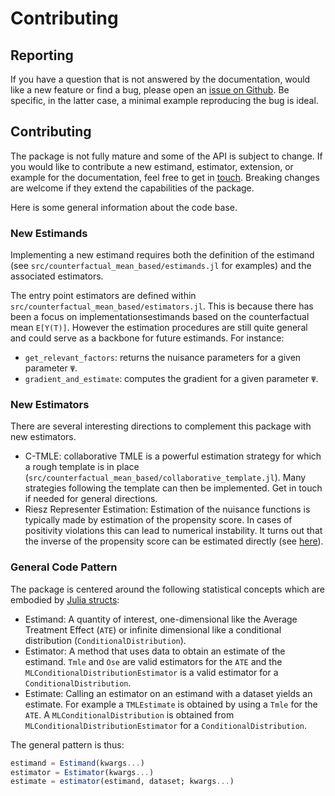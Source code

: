 # Contributing

## Reporting

If you have a question that is not answered by the documentation, would like a new feature or find a bug, please open an [issue on Github](https://github.com/TARGENE/TMLE.jl/issues). Be specific, in the latter case, a minimal example reproducing the bug is ideal.

## Contributing

The package is not fully mature and some of the API is subject to change. If you would like to contribute a new estimand, estimator, extension, or example for the documentation, feel free to get in [touch](https://github.com/TARGENE/TMLE.jl/issues). Breaking changes are welcome if they extend the capabilities of the package.

Here is some general information about the code base.

### New Estimands

Implementing a new estimand requires both the definition of the estimand (see `src/counterfactual_mean_based/estimands.jl` for examples) and the associated estimators.

The entry point estimators are defined within `src/counterfactual_mean_based/estimators.jl`. This is because there has been a focus on implementationsestimands based on the counterfactual mean ``E[Y(T)]``. However the estimation procedures are still quite general and could serve as a backbone for future estimands. For instance:

- `get_relevant_factors`: returns the nuisance parameters for a given parameter ``Ψ``.
- `gradient_and_estimate`: computes the gradient for a given parameter ``Ψ``.

### New Estimators

There are several interesting directions to complement this package with new estimators.

- C-TMLE: collaborative TMLE is a powerful estimation strategy for which a rough template is in place (`src/counterfactual_mean_based/collaborative_template.jl`). Many strategies following the template can then be implemented. Get in touch if needed for general directions.
- Riesz Representer Estimation: Estimation of the nuisance functions is typically made by estimation of the propensity score. In cases of positivity violations this can lead to numerical instability. It turns out that the inverse of the propensity score can be estimated directly (see [here](https://github.com/TARGENE/TMLE.jl/issues/83)).

### General Code Pattern

The package is centered around the following statistical concepts which are embodied by [Julia structs](https://docs.julialang.org/en/v1/manual/types/):

- Estimand: A quantity of interest, one-dimensional like the Average Treatment Effect (`ATE`) or infinite dimensional like a conditional distribution (`ConditionalDistribution`).
- Estimator: A method that uses data to obtain an estimate of the estimand. `Tmle` and `Ose` are valid estimators for the `ATE` and the `MLConditionalDistributionEstimator` is a valid estimator for a `ConditionalDistribution`.
- Estimate: Calling an estimator on an estimand with a dataset yields an estimate. For example a `TMLEstimate` is obtained by using a `Tmle` for the `ATE`. A `MLConditionalDistribution` is obtained from `MLConditionalDistributionEstimator` for a `ConditionalDistribution`.

The general pattern is thus:

```julia
estimand = Estimand(kwargs...)
estimator = Estimator(kwargs...)
estimate = estimator(estimand, dataset; kwargs...)
```
